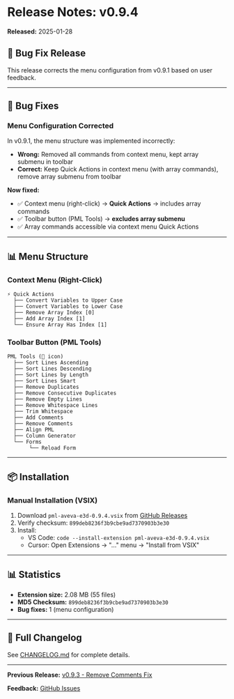# Release Notes: v0.9.4

**Released:** 2025-01-28

## 🔧 Bug Fix Release

This release corrects the menu configuration from v0.9.1 based on user feedback.

---

## 🐛 Bug Fixes

### Menu Configuration Corrected

In v0.9.1, the menu structure was implemented incorrectly:
- **Wrong:** Removed all commands from context menu, kept array submenu in toolbar
- **Correct:** Keep Quick Actions in context menu (with array commands), remove array submenu from toolbar

**Now fixed:**
- ✅ Context menu (right-click) → **Quick Actions** → includes array commands
- ✅ Toolbar button (PML Tools) → **excludes array submenu**
- ✅ Array commands accessible via context menu Quick Actions

---

## 📊 Menu Structure

### Context Menu (Right-Click)
```
⚡ Quick Actions
  ├── Convert Variables to Upper Case
  ├── Convert Variables to Lower Case
  ├── Remove Array Index [0]
  ├── Add Array Index [1]
  └── Ensure Array Has Index [1]
```

### Toolbar Button (PML Tools)
```
PML Tools (📄 icon)
  ├── Sort Lines Ascending
  ├── Sort Lines Descending
  ├── Sort Lines by Length
  ├── Sort Lines Smart
  ├── Remove Duplicates
  ├── Remove Consecutive Duplicates
  ├── Remove Empty Lines
  ├── Remove Whitespace Lines
  ├── Trim Whitespace
  ├── Add Comments
  ├── Remove Comments
  ├── Align PML
  ├── Column Generator
  └── Forms
       └── Reload Form
```

---

## 📦 Installation

### Manual Installation (VSIX)

1. Download `pml-aveva-e3d-0.9.4.vsix` from [GitHub Releases](https://github.com/mikhalchankasm/vscode-pml-aveva-e3d/releases/tag/v0.9.4)
2. Verify checksum: `899deb8236f3b9cbe9ad7370903b3e30`
3. Install:
   - VS Code: `code --install-extension pml-aveva-e3d-0.9.4.vsix`
   - Cursor: Open Extensions → "..." menu → "Install from VSIX"

---

## 📊 Statistics

- **Extension size:** 2.08 MB (55 files)
- **MD5 Checksum:** `899deb8236f3b9cbe9ad7370903b3e30`
- **Bug fixes:** 1 (menu configuration)

---

## 📝 Full Changelog

See [CHANGELOG.md](./CHANGELOG.md) for complete details.

---

**Previous Release:** [v0.9.3 - Remove Comments Fix](https://github.com/mikhalchankasm/vscode-pml-aveva-e3d/releases/tag/v0.9.3)

**Feedback:** [GitHub Issues](https://github.com/mikhalchankasm/vscode-pml-aveva-e3d/issues)

